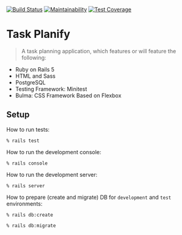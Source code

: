 [![Build Status](https://travis-ci.org/tflem/TaskPlanify.svg?branch=master)](https://travis-ci.org/tflem/TaskPlanify)
[![Maintainability](https://api.codeclimate.com/v1/badges/70ad0217d63f10aac886/maintainability)](https://codeclimate.com/github/tflem/TaskPlanify/maintainability)
[![Test Coverage](https://api.codeclimate.com/v1/badges/58f15c5b5b1bb221a147/test_coverage)](https://codeclimate.com/github/tflem/TaskPlanify/test_coverage)

# Task Planify

> A task planning application, which features or will feature the following:

* Ruby on Rails 5
* HTML and Sass
* PostgreSQL 
* Testing Framework: Minitest
* Bulma: CSS Framework Based on Flexbox

## Setup

How to run tests:

```
% rails test
```

How to run the development console:

```
% rails console
```

How to run the development server:

```
% rails server
```

How to prepare (create and migrate) DB for `development` and `test` environments:

```
% rails db:create

% rails db:migrate
```